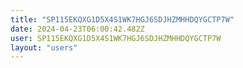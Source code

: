 ```yaml
---
title: "SP115EKQXG1D5X4S1WK7HGJ6SDJHZMHHDQYGCTP7W"
date: 2024-04-23T06:00:42.482Z
user: SP115EKQXG1D5X4S1WK7HGJ6SDJHZMHHDQYGCTP7W
layout: "users"
---
```

    